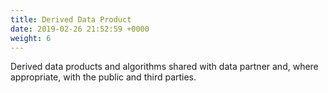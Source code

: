 ```yaml
---
title: Derived Data Product
date: 2019-02-26 21:52:59 +0000
weight: 6
---
```

Derived data products and algorithms shared with data partner and, where appropriate, with the public and third parties.
